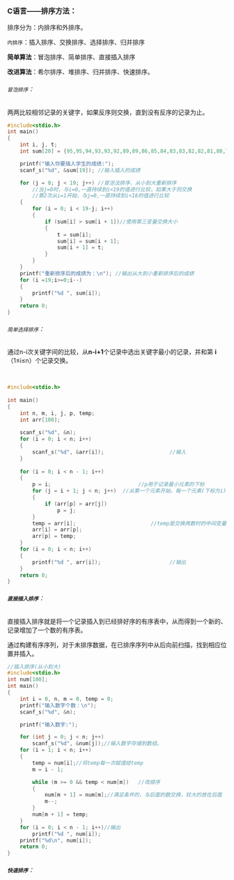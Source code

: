 ### C语言——排序方法：

排序分为：内排序和外排序。

`内排序`：插入排序、交换排序、选择排序、归并排序

**简单算法**：冒泡排序、简单排序、直接插入排序

**改进算法**：希尔排序、堆排序、归并排序、快速排序。





###### `冒泡排序`：

​	两两比较相邻记录的关键字，如果反序则交换，直到没有反序的记录为止。




```c
#include<stdio.h>
int main()
{
	int i, j, t;
	int sum[20] = {95,95,94,93,93,92,89,89,86,85,84,83,83,82,82,81,80,78,76};

	printf("输入你要插入学生的成绩:");
	scanf_s("%d", &sum[19]); //输入插入的成绩

	for (j = 0; j < 19; j++) //冒泡法排序，从小到大重新排序
        //当j=0时，与i=0,一直持续到i<19的值进行比较，如果大于则交换
        //第2次从i=1开始，与j=0,一直持续到i<18的值进行比较
	{
		for (i = 0; i < 19-j; i++)
		{
			if (sum[i] > sum[i + 1])//使用第三变量交换大小
			{
				t = sum[i];
				sum[i] = sum[i + 1];
				sum[i + 1] = t;
			}
		}
	}
	printf("重新排序后的成绩为：\n"); //输出从大到小重新排序后的成绩
	for (i =19;i>=0;i--)
	{
		printf("%d ", sum[i]);
	}
	return 0;
}

```







###### `简单选择排序`：	

​	通过n-i次关键字间的比较，从**n-i+1**个记录中选出关键字最小的记录，并和第	**i**（1≤i≤n）个记录交换。


​	

```c
#include<stdio.h>
 
int main() 
{
	int n, m, i, j, p, temp;
	int arr[100];
 
	scanf_s("%d", &n);
	for (i = 0; i < n; i++)
    {
		scanf_s("%d", &arr[i]);						//输入 
	}
 
	for (i = 0; i < n - 1; i++)
    {
		p = i;                            //p用于记录最小元素的下标
		for (j = i + 1; j < n; j++)  //从第一个元素开始，每一个元素(下标为i)和后面的元素进行比较，找到剩下元素中最小的那一个
        {      
			if (arr[p] > arr[j])
				p = j;
		}
		temp = arr[i];                        //temp是交换两数时的中间变量
		arr[i] = arr[p];
		arr[p] = temp;
	}
	for (i = 0; i < n; i++) 
    {
		printf("%d ", arr[i]);						//输出 
	}
	return 0;
}
```





###### **`直接插入排序`**：

​	直接插入排序就是将一个记录插入到已经排好序的有序表中，从而得到一个新的、记录增加了一个数的有序表。

​	通过构建有序序列，对于未排序数据，在已排序序列中从后向前扫描，找到相应位置并插入。
```c
//插入排序(从小到大) 
#include<stdio.h>
int num[100];
int main()
{
    int i = 0, n, m = 0, temp = 0;
    printf("输入数字个数：\n");
    scanf_s("%d", &n);

    printf("输入数字:");

    for (int j = 0; j < n; j++)
        scanf_s("%d", &num[j]);//输入数字存储到数组。
    for (i = 1; i < n; i++)
    {
        temp = num[i];//将temp每一次赋值给temp
        m = i - 1;

        while (m >= 0 && temp < num[m])   //改顺序 
        {
            num[m + 1] = num[m];//满足条件的，与后面的数交换，较大的放在后面
            m--;
        }
        num[m + 1] = temp;
    }
    for (i = 0; i < n - 1; i++)//输出
        printf("%d ", num[i]);
    printf("%d\n", num[i]);
    return 0;
}

```



###### **`快速排序`**：